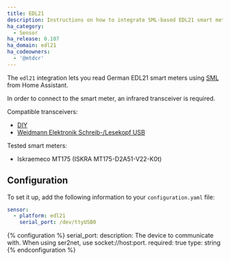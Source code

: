 ```yaml
---
title: EDL21
description: Instructions on how to integrate SML-based EDL21 smart meters into Home Assistant.
ha_category:
  - Sensor
ha_release: 0.107
ha_domain: edl21
ha_codeowners:
  - '@mtdcr'
---
```


The `edl21` integration lets you read German EDL21 smart meters using [SML](https://de.wikipedia.org/wiki/Smart_Message_Language) from Home Assistant.

In order to connect to the smart meter, an infrared transceiver is required.

Compatible transceivers:

- [DIY](https://wiki.volkszaehler.org/hardware/controllers/ir-schreib-lesekopf-rs232-ausgang)
- [Weidmann Elektronik Schreib-/Lesekopf USB](https://shop.weidmann-elektronik.de/index.php?page=product&info=24)

Tested smart meters:

- Iskraemeco MT175 (ISKRA MT175-D2A51-V22-K0t)

## Configuration

To set it up, add the following information to your `configuration.yaml` file:

```yaml
sensor:
  - platform: edl21
    serial_port: /dev/ttyUSB0
```

{% configuration %}
serial_port:
  description: The device to communicate with. When using ser2net, use socket://host:port.
  required: true
  type: string
{% endconfiguration %}
